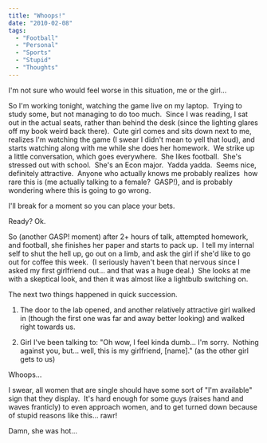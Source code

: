 ```yaml
---
title: "Whoops!"
date: "2010-02-08"
tags:
  - "Football"
  - "Personal"
  - "Sports"
  - "Stupid"
  - "Thoughts"
---
```


I'm not sure who would feel worse in this situation, me or the girl...

So I'm working tonight, watching the game live on my laptop.  Trying to study some, but not managing to do too much.  Since I was reading, I sat out in the actual seats, rather than behind the desk (since the lighting glares off my book weird back there).  Cute girl comes and sits down next to me, realizes I'm watching the game (I swear I didn't mean to yell that loud), and starts watching along with me while she does her homework.  We strike up a little conversation, which goes everywhere.  She likes football.  She's stressed out with school.  She's an Econ major.  Yadda yadda.  Seems nice, definitely attractive.  Anyone who actually knows me probably realizes  how rare this is (me actually talking to a female?  GASP!), and is probably wondering where this is going to go wrong.

I'll break for a moment so you can place your bets.

Ready? Ok.

So (another GASP! moment) after 2+ hours of talk, attempted homework, and football, she finishes her paper and starts to pack up.  I tell my internal self to shut the hell up, go out on a limb, and ask the girl if she'd like to go out for coffee this week.  (I seriously haven't been that nervous since I asked my first girlfriend out... and that was a huge deal.)  She looks at me with a skeptical look, and then it was almost like a lightbulb switching on.

The next two things happened in quick succession.

1) The door to the lab opened, and another relatively attractive girl walked in (though the first one was far and away better looking) and walked right towards us.

2) Girl I've been talking to: "Oh wow, I feel kinda dumb... I'm sorry.  Nothing against you, but... well, this is my girlfriend, \[name\]." (as the other girl gets to us)

Whoops...

I swear, all women that are single should have some sort of "I'm available" sign that they display.  It's hard enough for some guys (raises hand and waves franticly) to even approach women, and to get turned down because of stupid reasons like this... rawr!

Damn, she was hot...
